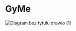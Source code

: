 # GyMe

![Diagram bez tytułu drawio (1)](https://github.com/Igor636965736c610a/GyMe/assets/102369546/fc8046cc-3363-4536-b2b5-2827aa59e69f)
